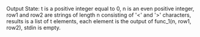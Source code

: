 Output State: t is a positive integer equal to 0, n is an even positive integer, row1 and row2 are strings of length n consisting of '<' and '>' characters, results is a list of t elements, each element is the output of func_1(n, row1, row2), stdin is empty.